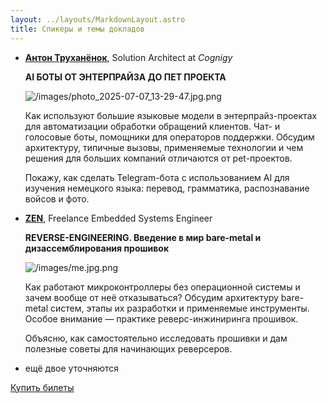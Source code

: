 ```yaml
---
layout: ../layouts/MarkdownLayout.astro
title: Спикеры и темы докладов
---
```


- [**Антон Труханёнок**](https://de.linkedin.com/in/atrukhanyonok), Solution Architect at *Cognigy*

  **AI БОТЫ ОТ ЭНТЕРПРАЙЗА ДО ПЕТ ПРОЕКТА**

  ![/images/photo_2025-07-07_13-29-47.jpg.png](attachment:bf338721-bcb9-4091-9023-f3d17ad155ce:c8e27c67-78f8-4b6d-b9b4-34156a2b113b.png)

  Как используют большие языковые модели в энтерпрайз-проектах для автоматизации обработки обращений клиентов. Чат- и голосовые боты, помощники для операторов поддержки. Обсудим архитектуру, типичные вызовы, применяемые технологии и чем решения для больших компаний отличаются от pet-проектов.

  Покажу, как сделать Telegram-бота с использованием AI для изучения немецкого языка: перевод, грамматика, распознавание войсов и фото.

- [**ZEN**](https://zenembed.com/), Freelance Embedded Systems Engineer

  **REVERSE-ENGINEERING. Введение в мир bare-metal и дизассемблирования прошивок**

  ![/images/me.jpg.png](attachment:a16ee011-161b-4110-aafc-8560fcc999e5:c0ba1cf7-9e20-4db0-b190-020415130b1e.png)

  Как работают микроконтроллеры без операционной системы и зачем вообще от неё отказываться? Обсудим архитектуру bare-metal систем, этапы их разработки и применяемые инструменты. Особое внимание — практике реверс-инжиниринга прошивок.

  Объясню, как самостоятельно исследовать прошивки и дам полезные советы для начинающих реверсеров.

- ещё двое уточняются

[Купить билеты](/tickets/)
